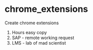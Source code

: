 # chrome_extensions
Create chrome extensions

1. Hours easy copy
2. SAP - remote working request
3. LMS - lab of mad scientist
